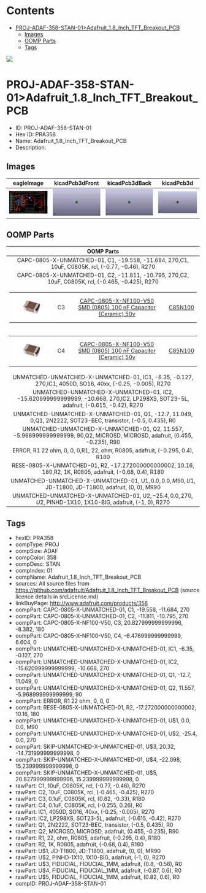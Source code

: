 



Contents
========

* [PROJ-ADAF-358-STAN-01>Adafruit_1.8_Inch_TFT_Breakout_PCB](#proj-adaf-358-stan-01adafruit_18_inch_tft_breakout_pcb)
	* [Images](#images)
	* [OOMP Parts](#oomp-parts)
	* [Tags](#tags)
  
![][im]
# PROJ-ADAF-358-STAN-01>Adafruit_1.8_Inch_TFT_Breakout_PCB

- ID: PROJ-ADAF-358-STAN-01
- Hex ID: PRA358
- Name: Adafruit_1.8_Inch_TFT_Breakout_PCB
- Description: 

## Images
  
  

|eagleImage|kicadPcb3dFront|kicadPcb3dBack|kicadPcb3d|
| :---: | :---: | :---: | :---: |
|[![eagleImage](eagleImage_140.png)](eagleImage_600.png)|[![kicadPcb3dFront](kicadPcb3dFront_140.png)](kicadPcb3dFront_600.png)|[![kicadPcb3dBack](kicadPcb3dBack_140.png)](kicadPcb3dBack_600.png)|[![kicadPcb3d](kicadPcb3d_140.png)](kicadPcb3d_600.png)|

## OOMP Parts
  

|OOMP Parts|
| :---: |
|CAPC-0805-X-UNMATCHED-01, C1, -19.558, -11.684, 270,C1, 10uF, C0805K, rcl, (-0.77, -0.46), R270|
|CAPC-0805-X-UNMATCHED-01, C2, -11.811, -10.795, 270,C2, 10uF, C0805K, rcl, (-0.465, -0.425), R270|
|<table><tr><td>![CAPC-0805-X-NF100-V50](https://raw.githubusercontent.com/oomlout/oomlout_OOMP_parts/main/CAPC-0805-X-NF100-V50/image_140.jpg)</td><td> C3</td><td>[CAPC-0805-X-NF100-V50<br>SMD (0805) 100 nF Capacitor (Ceramic) 50v](https://github.com/oomlout/oomlout_OOMP_parts/tree/main/CAPC-0805-X-NF100-V50/)</td><td>[C85N100](https://github.com/oomlout/oomlout_OOMP_parts/tree/main/CAPC-0805-X-NF100-V50/)</td></tr></table>|
|<table><tr><td>![CAPC-0805-X-NF100-V50](https://raw.githubusercontent.com/oomlout/oomlout_OOMP_parts/main/CAPC-0805-X-NF100-V50/image_140.jpg)</td><td> C4</td><td>[CAPC-0805-X-NF100-V50<br>SMD (0805) 100 nF Capacitor (Ceramic) 50v](https://github.com/oomlout/oomlout_OOMP_parts/tree/main/CAPC-0805-X-NF100-V50/)</td><td>[C85N100](https://github.com/oomlout/oomlout_OOMP_parts/tree/main/CAPC-0805-X-NF100-V50/)</td></tr></table>|
|UNMATCHED-UNMATCHED-X-UNMATCHED-01, IC1, -6.35, -0.127, 270,IC1, 4050D, SO16, 40xx, (-0.25, -0.005), R270|
|UNMATCHED-UNMATCHED-X-UNMATCHED-01, IC2, -15.620999999999999, -10.668, 270,IC2, LP298XS, SOT23-5L, adafruit, (-0.615, -0.42), R270|
|UNMATCHED-UNMATCHED-X-UNMATCHED-01, Q1, -12.7, 11.049, 0,Q1, 2N2222, SOT23-BEC, transistor, (-0.5, 0.435), R0|
|UNMATCHED-UNMATCHED-X-UNMATCHED-01, Q2, 11.557, -5.968999999999999, 90,Q2, MICROSD, MICROSD, adafruit, (0.455, -0.235), R90|
|ERROR, R1 22 ohm, 0, 0, 0,R1, 22, ohm, R0805, adafruit, (-0.295, 0.4), R180|
|RESE-0805-X-UNMATCHED-01, R2, -17.272000000000002, 10.16, 180,R2, 1K, R0805, adafruit, (-0.68, 0.4), R180|
|UNMATCHED-UNMATCHED-X-UNMATCHED-01, U$1, 0.0, 0.0, M90,U$1, JD-T1800, JD-T1800, adafruit, (0, 0), MR90|
|UNMATCHED-UNMATCHED-X-UNMATCHED-01, U$2, -25.4, 0.0, 270,U$2, PINHD-1X10, 1X10-BIG, adafruit, (-1, 0), R270|

## Tags

- hexID: PRA358
- oompType: PROJ
- oompSize: ADAF
- oompColor: 358
- oompDesc: STAN
- oompIndex: 01
- oompName: Adafruit_1.8_Inch_TFT_Breakout_PCB
- sources: All source files from https://github.com/adafruit/Adafruit_1.8_Inch_TFT_Breakout_PCB (source licence details in srcLicense.md)
- linkBuyPage: http://www.adafruit.com/products/358
- oompPart: CAPC-0805-X-UNMATCHED-01, C1, -19.558, -11.684, 270
- oompPart: CAPC-0805-X-UNMATCHED-01, C2, -11.811, -10.795, 270
- oompPart: CAPC-0805-X-NF100-V50, C3, 20.827999999999996, -8.382, 180
- oompPart: CAPC-0805-X-NF100-V50, C4, -6.476999999999999, 6.604, 0
- oompPart: UNMATCHED-UNMATCHED-X-UNMATCHED-01, IC1, -6.35, -0.127, 270
- oompPart: UNMATCHED-UNMATCHED-X-UNMATCHED-01, IC2, -15.620999999999999, -10.668, 270
- oompPart: UNMATCHED-UNMATCHED-X-UNMATCHED-01, Q1, -12.7, 11.049, 0
- oompPart: UNMATCHED-UNMATCHED-X-UNMATCHED-01, Q2, 11.557, -5.968999999999999, 90
- oompPart: ERROR, R1 22 ohm, 0, 0, 0
- oompPart: RESE-0805-X-UNMATCHED-01, R2, -17.272000000000002, 10.16, 180
- oompPart: UNMATCHED-UNMATCHED-X-UNMATCHED-01, U$1, 0.0, 0.0, M90
- oompPart: UNMATCHED-UNMATCHED-X-UNMATCHED-01, U$2, -25.4, 0.0, 270
- oompPart: SKIP-UNMATCHED-X-UNMATCHED-01, U$3, 20.32, -14.731999999999998, 0
- oompPart: SKIP-UNMATCHED-X-UNMATCHED-01, U$4, -22.098, 15.239999999999998, 0
- oompPart: SKIP-UNMATCHED-X-UNMATCHED-01, U$5, 20.827999999999996, 15.239999999999998, 0
- rawPart: C1, 10uF, C0805K, rcl, (-0.77, -0.46), R270
- rawPart: C2, 10uF, C0805K, rcl, (-0.465, -0.425), R270
- rawPart: C3, 0.1uF, C0805K, rcl, (0.82, -0.33), R180
- rawPart: C4, 0.1uF, C0805K, rcl, (-0.255, 0.26), R0
- rawPart: IC1, 4050D, SO16, 40xx, (-0.25, -0.005), R270
- rawPart: IC2, LP298XS, SOT23-5L, adafruit, (-0.615, -0.42), R270
- rawPart: Q1, 2N2222, SOT23-BEC, transistor, (-0.5, 0.435), R0
- rawPart: Q2, MICROSD, MICROSD, adafruit, (0.455, -0.235), R90
- rawPart: R1, 22, ohm, R0805, adafruit, (-0.295, 0.4), R180
- rawPart: R2, 1K, R0805, adafruit, (-0.68, 0.4), R180
- rawPart: U$1, JD-T1800, JD-T1800, adafruit, (0, 0), MR90
- rawPart: U$2, PINHD-1X10, 1X10-BIG, adafruit, (-1, 0), R270
- rawPart: U$3, FIDUCIAL, FIDUCIAL_1MM, adafruit, (0.8, -0.58), R0
- rawPart: U$4, FIDUCIAL, FIDUCIAL_1MM, adafruit, (-0.87, 0.6), R0
- rawPart: U$5, FIDUCIAL, FIDUCIAL_1MM, adafruit, (0.82, 0.6), R0
- oompID: PROJ-ADAF-358-STAN-01



[im]: kicadPcb3d_450.png
